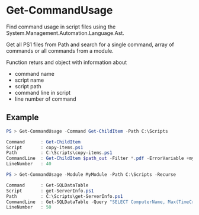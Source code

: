 # Get-CommandUsage

Find command usage in script files using the System.Management.Automation.Language.Ast.

Get all PS1 files from Path and search for a single command, array of commands or all commands from a module.

Function returs and object with information about

* command name
* script name
* script path
* command line in script
* line number of command		

## Example

```powershell
PS > Get-CommandUsage -Command Get-ChildItem -Path C:\Scripts

Command      : Get-ChildItem
Script       : copy-items.ps1
Path         : C:\Scripts\copy-items.ps1
CommandLine  : Get-ChildItem $path_out -Filter *.pdf -ErrorVariable +my_error
LineNumber   : 40
```

```powershell
PS > Get-CommandUsage -Module MyModule -Path C:\Scripts -Recurse

Command      : Get-SQLDataTable
Script       : get-ServerInfo.ps1
Path         : C:\Scripts\get-ServerInfo.ps1
CommandLine  : Get-SQLDataTable -Query "SELECT ComputerName, Max(TimeCreated) as MaxDate from ServerLogs group by ComputerName"
LineNumber   : 50

```
